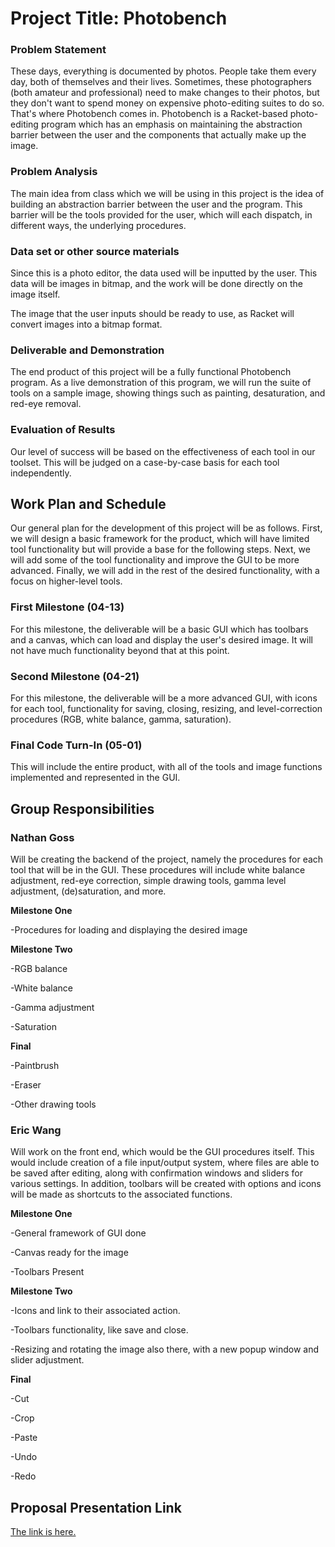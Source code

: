 # Project Title: Photobench
### Problem Statement
These days, everything is documented by photos. People take them every day, both of themselves and their lives. Sometimes, these photographers (both amateur and professional) need to make changes to their photos, but they don't want to spend money on expensive photo-editing suites to do so. That's where Photobench comes in. Photobench is a Racket-based photo-editing program which has an emphasis on maintaining the abstraction barrier between the user and the components that actually make up the image. 

### Problem Analysis
The main idea from class which we will be using in this project is the idea of building an abstraction barrier between the user and the program. This barrier will be the tools provided for the user, which will each dispatch, in different ways, the underlying procedures.

### Data set or other source materials
Since this is a photo editor, the data used will be inputted by the user.  This data will be images in bitmap, and the work will be done directly on the image itself.

The image that the user inputs should be ready to use, as Racket will convert images into a bitmap format.

### Deliverable and Demonstration
The end product of this project will be a fully functional Photobench program. As a live demonstration of this program, we will run the suite of tools on a sample image, showing things such as painting, desaturation, and red-eye removal.

### Evaluation of Results
Our level of success will be based on the effectiveness of each tool in our toolset. This will be judged on a case-by-case basis for each tool independently.

## Work Plan and Schedule
Our general plan for the development of this project will be as follows. First, we will design a basic framework for the product, which will have limited tool functionality but will provide a base for the following steps. Next, we will add some of the tool functionality and improve the GUI to be more advanced. Finally, we will add in the rest of the desired functionality, with a focus on higher-level tools.

### First Milestone (04-13)
For this milestone, the deliverable will be a basic GUI which has toolbars and a canvas, which can load and display the user's desired image. It will not have much functionality beyond that at this point.

### Second Milestone (04-21)
For this milestone, the deliverable will be a more advanced GUI, with icons for each tool, functionality for saving, closing, resizing, and level-correction procedures (RGB, white balance, gamma, saturation).

### Final Code Turn-In (05-01)
This will include the entire product, with all of the tools and image functions implemented and represented in the GUI.

## Group Responsibilities

### Nathan Goss
Will be creating the backend of the project, namely the procedures for each tool that will be in the GUI. These procedures will include white balance adjustment, red-eye correction, simple drawing tools, gamma level adjustment, (de)saturation, and more.

**Milestone One**

-Procedures for loading and displaying the desired image

**Milestone Two**

-RGB balance

-White balance

-Gamma adjustment

-Saturation

**Final**

-Paintbrush

-Eraser

-Other drawing tools

### Eric Wang

Will work on the front end, which would be the GUI procedures itself.  This would include creation of a file input/output system, where files are able to be saved after editing, along with confirmation windows and sliders for various settings.  In addition, toolbars will be created with options and icons will be made as shortcuts to the associated functions.  

**Milestone One** 

-General framework of GUI done

-Canvas ready for the image

-Toolbars Present

**Milestone Two**

-Icons and link to their associated action.

-Toolbars functionality, like save and close.

-Resizing and rotating the image also there, with a new popup window and slider adjustment.

**Final**

-Cut

-Crop

-Paste

-Undo

-Redo

## Proposal Presentation Link
[The link is here.][link]

<!-- Links -->
[link]: https://docs.google.com/presentation/d/1S--tAZMp4S52NcYyCdCmzADmeABylFmv2kQNlapXJd0/edit?usp=sharing
